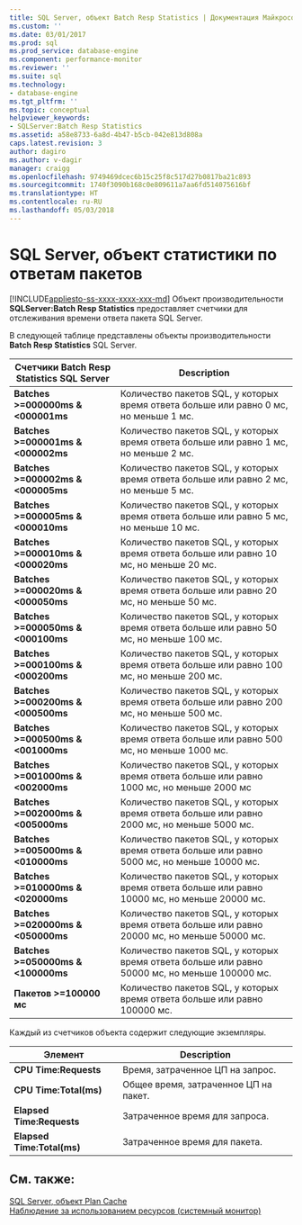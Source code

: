 ```yaml
---
title: SQL Server, объект Batch Resp Statistics | Документация Майкрософт
ms.custom: ''
ms.date: 03/01/2017
ms.prod: sql
ms.prod_service: database-engine
ms.component: performance-monitor
ms.reviewer: ''
ms.suite: sql
ms.technology:
- database-engine
ms.tgt_pltfrm: ''
ms.topic: conceptual
helpviewer_keywords:
- SQLServer:Batch Resp Statistics
ms.assetid: a58e8733-6a8d-4b47-b5cb-042e813d808a
caps.latest.revision: 3
author: dagiro
ms.author: v-dagir
manager: craigg
ms.openlocfilehash: 9749469dcec6b15c25f8c517d27b0817ba21c893
ms.sourcegitcommit: 1740f3090b168c0e809611a7aa6fd514075616bf
ms.translationtype: HT
ms.contentlocale: ru-RU
ms.lasthandoff: 05/03/2018
---
```

# <a name="sql-server-batch-resp-statistics-object"></a>SQL Server, объект статистики по ответам пакетов
[!INCLUDE[appliesto-ss-xxxx-xxxx-xxx-md](../../includes/appliesto-ss-xxxx-xxxx-xxx-md.md)]
Объект производительности **SQLServer:Batch Resp Statistics** предоставляет счетчики для отслеживания времени ответа пакета SQL Server.

В следующей таблице представлены объекты производительности **Batch Resp Statistics** SQL Server.


|**Счетчики Batch Resp Statistics SQL Server**|Description|  
|-------------|-----------------|  
|**Batches >=000000ms & \<000001ms**|Количество пакетов SQL, у которых время ответа больше или равно 0 мс, но меньше 1 мс.|
|**Batches >=000001ms & \<000002ms**|Количество пакетов SQL, у которых время ответа больше или равно 1 мс, но меньше 2 мс.|
|**Batches >=000002ms & \<000005ms**|Количество пакетов SQL, у которых время ответа больше или равно 2 мс, но меньше 5 мс.|
|**Batches >=000005ms & \<000010ms**|Количество пакетов SQL, у которых время ответа больше или равно 5 мс, но меньше 10 мс.|
|**Batches >=000010ms & \<000020ms**|Количество пакетов SQL, у которых время ответа больше или равно 10 мс, но меньше 20 мс.|
|**Batches >=000020ms & \<000050ms**|Количество пакетов SQL, у которых время ответа больше или равно 20 мс, но меньше 50 мс.|
|**Batches >=000050ms & \<000100ms**|Количество пакетов SQL, у которых время ответа больше или равно 50 мс, но меньше 100 мс.|
|**Batches >=000100ms & \<000200ms**|Количество пакетов SQL, у которых время ответа больше или равно 100 мс, но меньше 200 мс.|
|**Batches >=000200ms & \<000500ms**|Количество пакетов SQL, у которых время ответа больше или равно 200 мс, но меньше 500 мс.|
|**Batches >=000500ms & \<001000ms**|Количество пакетов SQL, у которых время ответа больше или равно 500 мс, но меньше 1000 мс.|
|**Batches >=001000ms & \<002000ms**|Количество пакетов SQL, у которых время ответа больше или равно 1000 мс, но меньше 2000 мс|
|**Batches >=002000ms & \<005000ms**|Количество пакетов SQL, у которых время ответа больше или равно 2000 мс, но меньше 5000 мс.|
|**Batches >=005000ms & \<010000ms**|Количество пакетов SQL, у которых время ответа больше или равно 5000 мс, но меньше 10000 мс.|
|**Batches >=010000ms & \<020000ms**|Количество пакетов SQL, у которых время ответа больше или равно 10000 мс, но меньше 20000 мс.|
|**Batches >=020000ms & \<050000ms**|Количество пакетов SQL, у которых время ответа больше или равно 20000 мс, но меньше 50000 мс.|
|**Batches >=050000ms & \<100000ms**|Количество пакетов SQL, у которых время ответа больше или равно 50000 мс, но меньше 100000 мс.| 
|**Пакетов >=100000 мс**|Количество пакетов SQL, у которых время ответа больше или равно 100000 мс.| 

Каждый из счетчиков объекта содержит следующие экземпляры.  
  
|Элемент|Description|  
|----------|-----------------|  
|**CPU Time:Requests**|Время, затраченное ЦП на запрос.|  
|**CPU Time:Total(ms)**|Общее время, затраченное ЦП на пакет.|  
|**Elapsed Time:Requests**|Затраченное время для запроса.|  
|**Elapsed Time:Total(ms)**|Затраченное время для пакета.|  

## <a name="see-also"></a>См. также:
[SQL Server, объект Plan Cache](../../relational-databases/performance-monitor/sql-server-plan-cache-object.md)  
[Наблюдение за использованием ресурсов (системный монитор)](../../relational-databases/performance-monitor/monitor-resource-usage-system-monitor.md)  
